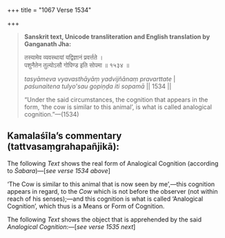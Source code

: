 +++
title = "1067 Verse 1534"

+++
> **Sanskrit text, Unicode transliteration and English translation by Ganganath Jha:** 
>
> तस्यामेव व्यवस्थायां यद्विज्ञानं प्रवर्त्तते ।  
> पशुनैतेन तुल्योऽसौ गोपिण्ड इति सोपमा ॥ १५३४ ॥ 
>
> *tasyāmeva vyavasthāyāṃ yadvijñānaṃ pravarttate* \|  
> *paśunaitena tulyo'sau gopiṇḍa iti sopamā* \|\| 1534 \|\| 
>
> “Under the said circumstances, the cognition that appears in the form, ‘the cow is similar to this animal’, is what is called analogical cognition.”—(1534)



## Kamalaśīla’s commentary (tattvasaṃgrahapañjikā):

The following *Text* shows the real form of Analogical Cognition (according to *Śabara*)—[*see verse 1534 above*]

‘The Cow is similar to this animal that is now seen by me’,—this cognition appears in regard, to the *Cow* which is not before the observer (not within reach of his senses);—and this cognition is what is called ‘Analogical Cognition’, which thus is a Means or Form of Cognition.

The following *Text* shows the object that is apprehended by the said *Analogical Cognition*:—[*see verse 1535 next*]


